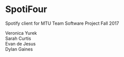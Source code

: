 # SpotiFour
Spotify client for MTU Team Software Project Fall 2017


Veronica Yurek\
Sarah Curtis\
Evan de Jesus\
Dylan Gaines